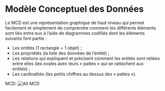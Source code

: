 # Modèle Conceptuel des Données
Le MCD est une représentation graphique de haut niveau qui permet facilement et simplement de comprendre comment les différents éléments sont liés entre eux à l’aide de diagrammes codifiés dont les éléments suivants font partie :

* Les entités (1 rectangle = 1 objet) ;
* Les propriétés (la liste des données de l’entité) ;
* Les relations qui expliquent et précisent comment les entités sont reliées entre elles (les ovales avec leurs « pattes » qui se rattachent aux entités) ;
* Les cardinalités (les petits chiffres au dessus des « pattes »).

MCD: ![Alt MCD](https://www.base-de-donnees.com/wp-content/uploads/2015/04/mcd-merise.png)
